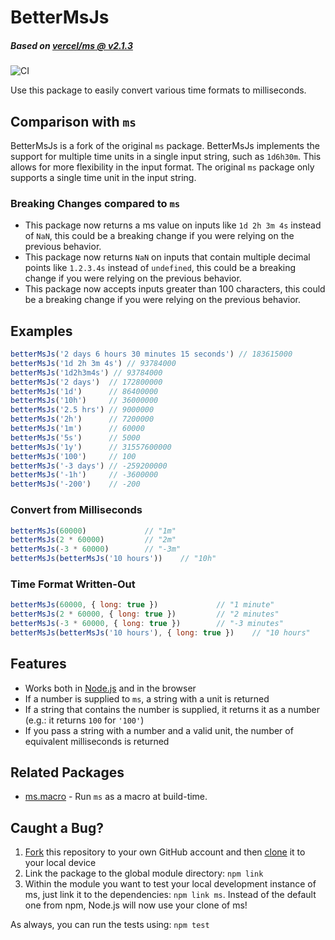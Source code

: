 # BetterMsJs
##### Based on [vercel/ms](https://github.com/vercel/ms)[ @ v2.1.3](https://github.com/vercel/ms/tree/2.1.3)

![CI](https://github.com/gae-labs/betterMsJs/workflows/CI/badge.svg)

Use this package to easily convert various time formats to milliseconds.

## Comparison with `ms`

BetterMsJs is a fork of the original `ms` package. BetterMsJs implements the support for multiple time units in a single input string, such as `1d6h30m`. This allows for more flexibility in the input format. The original `ms` package only supports a single time unit in the input string.

 ### Breaking Changes compared to `ms`

 - This package now returns a ms value on inputs like `1d 2h 3m 4s` instead of `NaN`, this could be a breaking change if you were relying on the previous behavior.
 - This package now returns `NaN` on inputs that contain multiple decimal points like `1.2.3.4s` instead of `undefined`, this could be a breaking change if you were relying on the previous behavior.
 - This package now accepts inputs greater than 100 characters, this could be a breaking change if you were relying on the previous behavior.

## Examples

```js
betterMsJs('2 days 6 hours 30 minutes 15 seconds') // 183615000
betterMsJs('1d 2h 3m 4s') // 93784000
betterMsJs('1d2h3m4s') // 93784000
betterMsJs('2 days')  // 172800000
betterMsJs('1d')      // 86400000
betterMsJs('10h')     // 36000000
betterMsJs('2.5 hrs') // 9000000
betterMsJs('2h')      // 7200000
betterMsJs('1m')      // 60000
betterMsJs('5s')      // 5000
betterMsJs('1y')      // 31557600000
betterMsJs('100')     // 100
betterMsJs('-3 days') // -259200000
betterMsJs('-1h')     // -3600000
betterMsJs('-200')    // -200
```

### Convert from Milliseconds

```js
betterMsJs(60000)             // "1m"
betterMsJs(2 * 60000)         // "2m"
betterMsJs(-3 * 60000)        // "-3m"
betterMsJs(betterMsJs('10 hours'))    // "10h"
```

### Time Format Written-Out

```js
betterMsJs(60000, { long: true })             // "1 minute"
betterMsJs(2 * 60000, { long: true })         // "2 minutes"
betterMsJs(-3 * 60000, { long: true })        // "-3 minutes"
betterMsJs(betterMsJs('10 hours'), { long: true })    // "10 hours"
```

## Features

- Works both in [Node.js](https://nodejs.org) and in the browser
- If a number is supplied to `ms`, a string with a unit is returned
- If a string that contains the number is supplied, it returns it as a number (e.g.: it returns `100` for `'100'`)
- If you pass a string with a number and a valid unit, the number of equivalent milliseconds is returned

## Related Packages

- [ms.macro](https://github.com/knpwrs/ms.macro) - Run `ms` as a macro at build-time.

## Caught a Bug?

1. [Fork](https://help.github.com/articles/fork-a-repo/) this repository to your own GitHub account and then [clone](https://help.github.com/articles/cloning-a-repository/) it to your local device
2. Link the package to the global module directory: `npm link`
3. Within the module you want to test your local development instance of ms, just link it to the dependencies: `npm link ms`. Instead of the default one from npm, Node.js will now use your clone of ms!

As always, you can run the tests using: `npm test`